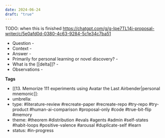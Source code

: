 ```yaml
---
date: 2024-06-24
draft: "true"
---
```

TODO: when this is finished
https://chatgpt.com/g/g-Ipe7TL14j-proposal-writer/c/5e0afd0d-0380-4c63-9284-5c1e34c7ba51



- Question -
- Context -
- Answer -
- Primarily for personal learning or novel discovery? - 
- What is the [[delta]]? - 
- Observations - 


**Tags**
- [[13. Memorize 111 experiments using Avatar the Last Airbender|personal mnemonic]]: 
- umbrella:
- type: #literature-review #recreate-paper #recreate-repo #try-repo #try-product #human-ai-comparison #proposal-only #code #true-bit-flip #memory
- theme:  #theorem #distribution #evals #agents #admin #self-states #habit-loops #positive-valence #arousal #duplicate-self #learn
- status:  #in-progress 



